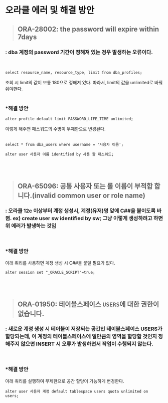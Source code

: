 # 오라클 에러 및 해결 방안

> ## ORA-28002: the password will expire within 7days
### : dba 계정의 password 기간이 정해져 있는 경우 발생하는 오류이다.

<br>

```
select resource_name, resource_type, limit from dba_profiles;
```
조회 시 limit의 값이 보통 180으로 정해져 있다. 
따라서, limit의 값을 unlimited로 바꿔줘야한다.
<br><br>

### *해결 방안

```
alter profile default limit PASSWORD_LIFE_TIME unlimited;
```
이렇게 해주면 패스워드의 수명이 무제한으로 변경된다.
<br><br>
```
select * from dba_users where username = '사용자 이름';

alter user 사용자 이름 identified by 사용 할 패스워드;
```

<br><br>

> ## ORA-65096: 공통 사용자 또는 롤 이름이 부적합 합니다.(invalid common user or role name)
### : 오라클 12c 이상부터 계정 생성시, 계정(유저)명 앞에 C##을 붙이도록 바뀜. ex) create user sw identified by sw; 그냥 이렇게 생성하려고 하면 위 에러가 발생하는 것임

<br>

### *해결 방안
아래 쿼리를 사용하면 계정 생성 시 C##을 붙일 필요가 없다.
```
alter session set "_ORACLE_SCRIPT"=true;
```

<br><br>

> ## ORA-01950: 테이블스페이스 `USERS`에 대한 권한이 없습니다.
### : 새로운 계정 생성 시 테이블이 저장되는 공간인 테이블스페이스 USERS가 할당되는데, 이 계정의 테이블스페이스에 얼만큼의 영역을 할당할 것인지 정해주지 않으면 INSERT 시 오류가 발생하면서 작업이 수행되지 않는다.
<br>

### *해결 방안
아래 쿼리를 실행하여 무제한으로 공간 할당이 가능하게 변경한다.
```
alter user 사용자 계정 default tablespace users quota unlimited on users;
```








